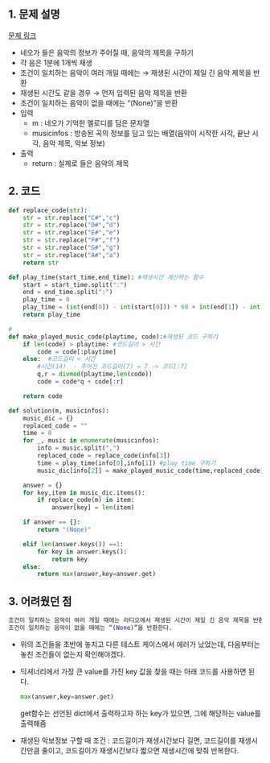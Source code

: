 ## 1. 문제 설명

[문제 링크](https://programmers.co.kr/learn/courses/30/lessons/17683)

- 네오가 들은 음악의 정보가 주어질 때, 음악의 제목을 구하기
- 각 음은 1분에 1개씩 재생
- 조건이 일치하는 음악이 여러 개일 때에는 → 재생된 시간이 제일 긴 음악 제목을 반환
- 재생된 시간도 같을 경우 → 먼저 입력된 음악 제목을 반환
- 조건이 일치하는 음악이 없을 때에는 “(None)”을 반환
- 입력
  - m : 네오가 기억한 멜로디를 담은 문자열
  - musicinfos : 방송된 곡의 정보를 담고 있는 배열(음악이 시작한 시각, 끝난 시각, 음악 제목, 악보 정보)
- 출력
  - return : 실제로 들은 음악의 제목

## 2. 코드

```python
def replace_code(str):
    str = str.replace("C#","c")
    str = str.replace("D#","d")
    str = str.replace("E#","e")
    str = str.replace("F#","f")
    str = str.replace("G#","g")
    str = str.replace("A#","a")
    return str

def play_time(start_time,end_time): #재생시간 계산하는 함수
    start = start_time.split(":")
    end = end_time.split(":")
    play_time = 0
    play_time = (int(end[0]) - int(start[0])) * 60 + int(end[1]) - int(start[1])
    return play_time

#
def make_played_music_code(playtime, code):#재생된 코드 구하기
    if len(code) > playtime: #코드길이 > 시간
        code = code[:playtime]
    else:  #코드길이 < 시간
        #시간(14)  - 주어진 코드길이(7) = 7 -> 코드[:7]
        q,r = divmod(playtime,len(code))
        code = code*q + code[:r]

    return code

def solution(m, musicinfos):
    music_dic = {}
    replaced_code = ""
    time = 0
    for _, music in enumerate(musicinfos):
        info = music.split(",")
        replaced_code = replace_code(info[3])
        time = play_time(info[0],info[1]) #play time 구하기
        music_dic[info[2]] = make_played_music_code(time,replaced_code) #곡이름, 재생된 코드

    answer = {}
    for key,item in music_dic.items():
        if replace_code(m) in item:
            answer[key] = len(item)

    if answer == {}:
        return "(None)"

    elif len(answer.keys()) ==1:
        for key in answer.keys():
            return key
    else:
        return max(answer,key=answer.get)
```

## 3. 어려웠던 점

```python
조건이 일치하는 음악이 여러 개일 때에는 라디오에서 재생된 시간이 제일 긴 음악 제목을 반환한다. 재생된 시간도 같을 경우 먼저 입력된 음악 제목을 반환한다.
조건이 일치하는 음악이 없을 때에는 “(None)”을 반환한다.
```

- 위의 조건들을 초반에 놓치고 다른 테스트 케이스에서 에러가 났었는데, 다음부터는 놓친 조건들이 없는지 확인해야겠다.

- 딕셔너리에서 가장 큰 value를 가진 key 값을 찾을 때는 아래 코드를 사용하면 된다.

  ```python
  max(answer,key=answer.get)
  ```

  get함수는 선언된 dict에서 출력하고자 하는 key가 있으면, 그에 해당하는 value를 출력해줌

- 재생된 악보정보 구할 때 조건 : 코드길이가 재생시간보다 길면, 코드길이를 재생시간만큼 줄이고, 코드길이가 재생시간보다 짧으면 재생시간에 맞춰 반복한다.
